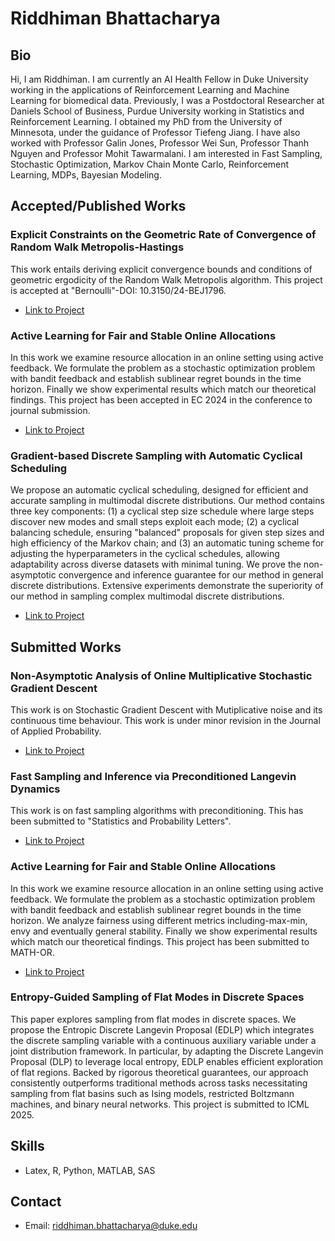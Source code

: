 # Riddhiman Bhattacharya

## Bio
Hi, I am Riddhiman. I am currently an AI Health Fellow in Duke University working in the applications of Reinforcement Learning and Machine Learning for biomedical data. Previously, I was a Postdoctoral Researcher at Daniels School of Business, Purdue University working in Statistics and Reinforcement Learning. I obtained my PhD from the University of Minnesota, under the guidance of Professor Tiefeng Jiang. I have also worked with Professor Galin Jones, Professor Wei Sun, Professor Thanh Nguyen and Professor Mohit Tawarmalani. I am interested in Fast Sampling, Stochastic Optimization, Markov Chain Monte Carlo, Reinforcement Learning, MDPs, Bayesian Modeling.

## Accepted/Published Works
### Explicit Constraints on the Geometric Rate of Convergence of Random Walk Metropolis-Hastings
This work entails deriving explicit convergence bounds and conditions of geometric ergodicity of the Random Walk Metropolis algorithm. This project is accepted at "Bernoulli"-DOI: 10.3150/24-BEJ1796. 

- [Link to Project](https://arxiv.org/abs/2307.11644)

### Active Learning for Fair and Stable Online Allocations
In this work we examine resource allocation in an online setting using active feedback. We formulate the problem as a stochastic optimization problem with bandit feedback and establish sublinear regret bounds in the time horizon. Finally we show experimental results which match our theoretical findings. This project has been accepted in EC 2024 in the conference to journal submission.

- [Link to Project](https://dl.acm.org/doi/10.1145/3670865.3673617)

### Gradient-based Discrete Sampling with Automatic Cyclical Scheduling
 We propose an automatic cyclical scheduling, designed for efficient and accurate sampling in multimodal discrete distributions. Our method contains three key components: (1) a cyclical step size schedule where large steps discover new modes and small steps exploit each mode; (2) a cyclical balancing schedule, ensuring "balanced" proposals for given step sizes and high efficiency of the Markov chain; and (3) an automatic tuning scheme for adjusting the hyperparameters in the cyclical schedules, allowing adaptability across diverse datasets with minimal tuning. We prove the non-asymptotic convergence and inference guarantee for our method in general discrete distributions. Extensive experiments demonstrate the superiority of our method in sampling complex multimodal discrete distributions.

- [Link to Project](https://openreview.net/forum?id=4syq5cgwA2&referrer=%5Bthe%20profile%20of%20Ruqi%20Zhang%5D(%2Fprofile%3Fid%3D~Ruqi_Zhang1))

## Submitted Works

### Non-Asymptotic Analysis of Online Multiplicative Stochastic Gradient Descent
This work is on Stochastic Gradient Descent with Mutiplicative noise and its continuous time behaviour. This work is under minor revision in the Journal of Applied Probability.

- [Link to Project](https://arxiv.org/abs/2112.07110)


### Fast Sampling and Inference via Preconditioned Langevin Dynamics
This work is on fast sampling algorithms with preconditioning. This has been submitted to "Statistics and Probability Letters".

- [Link to Project](https://arxiv.org/abs/2310.07542)


### Active Learning for Fair and Stable Online Allocations
In this work we examine resource allocation in an online setting using active feedback. We formulate the problem as a stochastic optimization problem with bandit feedback and establish sublinear regret bounds in the time horizon. We analyze fairness using different metrics including-max-min, envy and eventually general stability.  Finally we show experimental results which match our theoretical findings. This project has been submitted to MATH-OR.

- [Link to Project](https://arxiv.org/abs/2310.07542)

### Entropy-Guided Sampling of Flat Modes in Discrete Spaces
This paper explores sampling from flat modes in discrete spaces. We propose the Entropic Discrete Langevin Proposal (EDLP) which integrates the discrete sampling variable with a continuous auxiliary variable under a joint distribution framework. In particular, by adapting the Discrete Langevin Proposal (DLP) to leverage local entropy, EDLP enables efficient exploration of flat regions. Backed by rigorous theoretical guarantees, our approach consistently outperforms traditional methods across tasks necessitating sampling from flat basins such as Ising models, restricted Boltzmann machines, and binary neural networks. This project is submitted to ICML 2025.

## Skills
- Latex, R, Python, MATLAB, SAS

## Contact

- Email: riddhiman.bhattacharya@duke.edu




